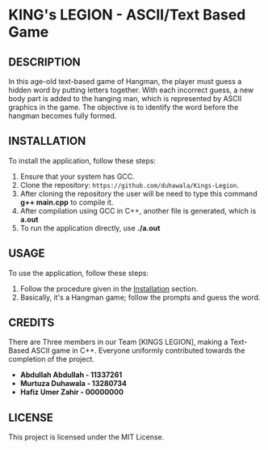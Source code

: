 # KING's LEGION - ASCII/Text Based Game  

## DESCRIPTION 
In this age-old text-based game of Hangman, the player must guess a hidden word by putting letters together. With each incorrect guess, a new body part is added to the hanging man, which is represented by ASCII graphics in the game. The objective is to identify the word before the hangman becomes fully formed.

## INSTALLATION
To install the application, follow these steps:

1. Ensure that your system has GCC.
2. Clone the repository: `https://github.com/duhawala/Kings-Legion`.
3. After cloning the repository the user will be need to type this command **g++ main.cpp** to compile it.
4. After compilation using GCC in C++, another file is generated, which is **a.out**
5. To run the application directly, use **./a.out**

## USAGE
To use the application, follow these steps:

1.  Follow the procedure given in the [Installation](https://github.com/duhawala/Kings-Legion#installation) section.
2.  Basically, it's a Hangman game; follow the prompts and guess the word.

## CREDITS

There are Three members in our Team [KINGS LEGION], making a Text-Based ASCII game in C++. Everyone uniformly contributed towards the completion of the project.

- **Abdullah Abdullah - 11337261**
- **Murtuza Duhawala - 13280734**
- **Hafiz Umer Zahir - 00000000**



## LICENSE
This project is licensed under the MIT License.
